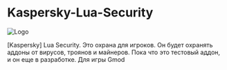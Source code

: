 # Kaspersky-Lua-Security
![Logo](https://github.com/Kaspersky2500/Kaspersky-Lua-Security/blob/main/Kaspersky-Lua-Security.png)

[Kaspersky] Lua Security. Это охрана для игроков. Он будет охранять аддоны от вирусов, троянов и майнеров. Пока что это тестовый аддон, и он еще в разработке. Для игры Gmod
